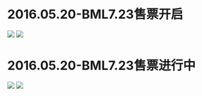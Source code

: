 # 2016.05.20-BML7.23售票开启
![](https://bilicoverimg.github.io/2016/2016.05.20-BML7.23售票开启.png)
![](https://bilicoverimg.github.io/2016/2016.05.20-BML7.23售票开启%28平板截图%29.png)

# 2016.05.20-BML7.23售票进行中
![](https://bilicoverimg.github.io/2016/2016.05.20-BML7.23售票进行中.png)
![](https://bilicoverimg.github.io/2016/2016.05.20-BML7.23售票进行中%28平板截图%29.png)
